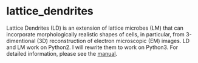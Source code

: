 # lattice_dendrites
Lattice Dendrites (LD) is an extension of lattice microbes (LM) that can incorporate morphologically realistic shapes of cells, in particular, from 3-dimentional (3D) reconstruction of electron microscopic (EM) images. LD and LM work on Python2. I will rewrite them to work on Python3. For detailed information, please see the [manual](https://urakubo.github.io/lattice_dendrites/).


